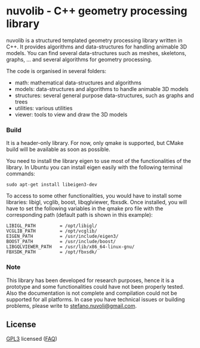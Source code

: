 # nuvolib - C++ geometry processing library

nuvolib is a structured templated geometry processing library written in C++. It provides algorithms and data-structures for handling animable 3D models. You can find several data-structures such as meshes, skeletons, graphs, ... and several algorithms for geometry processing.

The code is organised in several folders:
- math: mathematical data-structures and algorithms
- models: data-structures and algorithms to handle animable 3D models
- structures: several general purpose data-structures, such as graphs and trees
- utilities: various utilities
- viewer: tools to view and draw the 3D models

### Build
It is a header-only library. For now, only qmake is supported, but CMake build will be available as soon as possible. 

You need to install the library eigen to use most of the functionalities of the library. In Ubuntu you can install eigen easily with the following terminal commands:
```
sudo apt-get install libeigen3-dev
```

To access to some other functionalities, you would have to install some libraries: libigl, vcglib, boost, libqglviewer, fbxsdk. Once installed, you will have to set the following variables in the qmake pro file with the corresponding path (default path is shown in this example):
```
LIBIGL_PATH         = /opt/libigl/
VCGLIB_PATH         = /opt/vcglib/
EIGEN_PATH          = /usr/include/eigen3/
BOOST_PATH          = /usr/include/boost/
LIBGQLVIEWER_PATH   = /usr/lib/x86_64-linux-gnu/
FBXSDK_PATH         = /opt/fbxsdk/
```

### Note
This library has been developed for research purposes, hence it is a prototype and some functionalities could have not been properly tested. Also the documentation is not complete and compilation could not be supported for all platforms. In case you have technical issues or building problems, please write to [stefano.nuvoli@gmail.com](mailto:stefano.nuvoli@gmail.com).

## License
[GPL3](LICENSE) licensed
([FAQ](https://www.gnu.org/licenses/gpl-faq.html))
